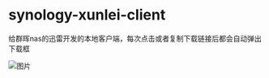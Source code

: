 # synology-xunlei-client
给群晖nas的迅雷开发的本地客户端，每次点击或者复制下载链接后都会自动弹出下载框

![图片](https://user-images.githubusercontent.com/1849037/236461930-1415be86-ea90-427e-b41d-a741c3cb6df5.png)

